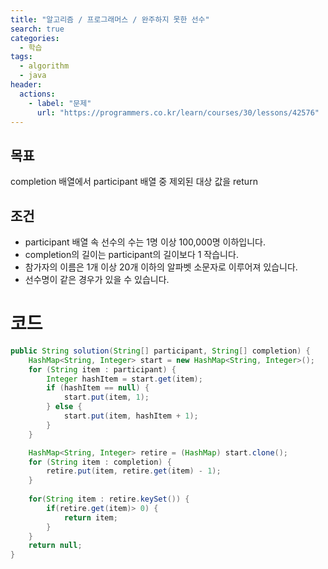 ```yaml
---
title: "알고리즘 / 프로그래머스 / 완주하지 못한 선수"
search: true
categories: 
  - 학습
tags: 
  - algorithm
  - java
header:  
  actions:
    - label: "문제"
      url: "https://programmers.co.kr/learn/courses/30/lessons/42576"
---
```

## 목표
completion 배열에서 participant 배열 중 제외된 대상 값을 return

## 조건
-   participant 배열 속 선수의 수는 1명 이상 100,000명 이하입니다.
-   completion의 길이는 participant의 길이보다 1 작습니다.
-   참가자의 이름은 1개 이상 20개 이하의 알파벳 소문자로 이루어져 있습니다.
-   선수명이 같은 경우가 있을 수 있습니다.

# 코드
```java
public String solution(String[] participant, String[] completion) {
    HashMap<String, Integer> start = new HashMap<String, Integer>();
    for (String item : participant) {
        Integer hashItem = start.get(item);
        if (hashItem == null) {
            start.put(item, 1);
        } else {
            start.put(item, hashItem + 1);
        }
    }

    HashMap<String, Integer> retire = (HashMap) start.clone();
    for (String item : completion) {
        retire.put(item, retire.get(item) - 1);
    }
    
    for(String item : retire.keySet()) {
        if(retire.get(item)> 0) {
            return item;
        }
    }
    return null;
}
```
<!--stackedit_data:
eyJoaXN0b3J5IjpbNTEzNTc1NTddfQ==
-->